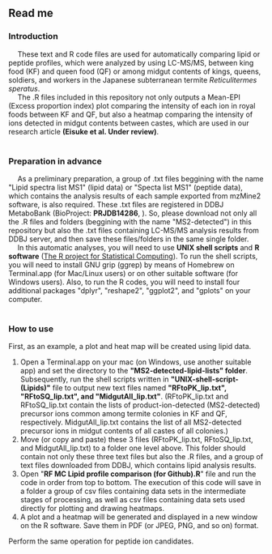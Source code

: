 <h2>Read me</h2>

<h3>Introduction</h3>

&ensp;&ensp; These text and R code files are used for automatically comparing lipid or peptide profiles, which were analyzed by using LC-MS/MS, between king food (KF) and queen food (QF) or among midgut contents of kings, queens, soldiers, and workers in the Japanese subterranean termite <i>Reticulitermes speratus</i>. <br>
&ensp;&ensp; The .R files included in this repository not only outputs a Mean-EPI (Excess proportion index) plot comparing the intensity of each ion in royal foods between KF and QF, but also a heatmap comparing the intensity of ions detected in midgut contents between castes, which are used in our research article <b>(Eisuke et al. Under review)</b>. 
<br><br>

<h3>Preparation in advance</h3>

&ensp;&ensp; As a preliminary preparation, a group of .txt files beggining with the name "Lipid spectra list MS1" (lipid data) or "Specta list MS1" (peptide data), which contains the analysis results of each sample exported from mzMine2 software, is also required. These .txt files are registered in DDBJ MetaboBank (BioProject: <b>PRJDB14286</b>, ). So, please download not only all the .R files and folders (beggining with the name "MS2-detected") in this repository but also the .txt files containing LC-MS/MS analysis results from DDBJ server, and then save these files/folders in the same single folder. <br>
&ensp;&ensp; In this automatic analyses, you will need to use <b>UNIX shell scripts</b> and <b>R software</b> (<a href="https://www.r-project.org/">The R project for Statistical Computing</a>). To run the shell scripts, you will need to install GNU grip (ggrep) by means of Homebrew on Terminal.app (for Mac/Linux users) or on other suitable software (for Windows users). Also, to run the R codes, you will need to install four additional packages "dplyr", "reshape2", "ggplot2", and "gplots" on your computer. 
<br><br>

<h3>How to use</h3>

First, as an example, a plot and heat map will be created using lipid data.<br>
<ol>
<li>Open a Terminal.app on your mac (on Windows, use another suitable app) and set the directory to the <b>"MS2-detected-lipid-lists" folder</b>. Subsequently, run the shell scripts written in <b>"UNIX-shell-script-(Lipids)"</b> file to output new text files named <b>"RFtoPK_lip.txt", "RFtoSQ_lip.txt", and "MidgutAll_lip.txt"</b>. (RFtoPK_lip.txt and RFtoSQ_lip.txt contain the lists of product-ion-detected (MS2-detected) precursor ions common among termite colonies in KF and QF, respectively. MidgutAll_lip.txt contains the list of all MS2-detected precursor ions in midgut contents of all castes of all colonies.)<br></li>

<li>Move (or copy and paste) these 3 files (RFtoPK_lip.txt, RFtoSQ_lip.txt, and MidgutAll_lip.txt) to a folder one level above. This folder should contain not only these three text files but also the .R files, and a group of text files downloaded from DDBJ, which contains lipid analysis results.<br></li>

<li>Open "<b>RF MC Lipid profile comparison (for Github).R</b>" file and run the code in order from top to bottom. The execution of this code will save in a folder a group of csv files containing data sets in the intermediate stages of processing, as well as csv files containing data sets used directly for plotting and drawing heatmaps.<br></li>

<li>A plot and a heatmap will be generated and displayed in a new window on the R software. Save them in PDF (or JPEG, PNG, and so on) format.</li>
</ol>

Perform the same operation for peptide ion candidates. <br>
